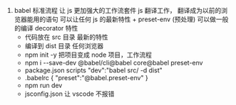 1.  babel 标准流程
    让 js 更加强大的工作流套件
    js 翻译工作， 翻译成为以前的浏览器能用的语句
    可以让任何 js 的最新特性 + preset-env (预处理) 可以做一般的编译
    decorator 特性
    - 代码放在 src 目录 最新的特性
    - 编译到 dist 目录 任何浏览器
    - npm init -y 把项目变成 node 项目，工作流程
    - npm i --save-dev @babel/cli@babel core@babel preset-env
    - package.json scripts
      "dev":"babel src/ -d dist"
    - .babelrc
      {
      "preset":"@babel.preset-env"
      }
    - npm run dev
    - jsconfig.json
      让 vscode 不报错
